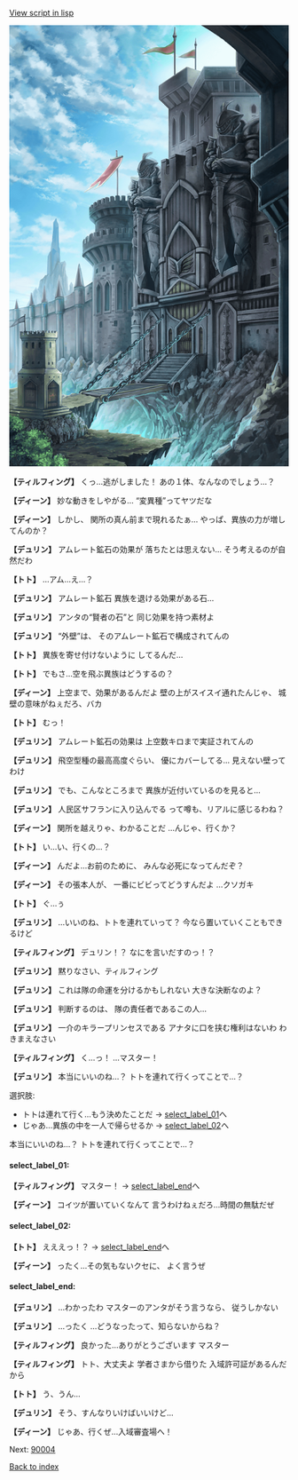 [View script in lisp](../scripts/1511002.txt)

![005_Checkpoint.png](../images/backgrounds/005_Checkpoint.png)

**【ティルフィング】**
くっ…逃がしました！
あの１体、なんなのでしょう…？

**【ディーン】**
妙な動きをしやがる…
“変異種”ってヤツだな

**【ディーン】**
しかし、
関所の真ん前まで現れるたぁ…
やっぱ、異族の力が増してんのか？

**【デュリン】**
アムレート鉱石の効果が
落ちたとは思えない…
そう考えるのが自然だわ

**【トト】**
…アム…え…？

**【デュリン】**
アムレート鉱石
異族を退ける効果がある石…

**【デュリン】**
アンタの“賢者の石”と
同じ効果を持つ素材よ

**【デュリン】**
“外壁”は、
そのアムレート鉱石で構成されてんの

**【トト】**
異族を寄せ付けないように
してるんだ…

**【トト】**
でもさ…空を飛ぶ異族はどうするの？

**【ディーン】**
上空まで、効果があるんだよ
壁の上がスイスイ通れたんじゃ、
城壁の意味がねぇだろ、バカ

**【トト】**
むっ！

**【デュリン】**
アムレート鉱石の効果は
上空数キロまで実証されてんの

**【デュリン】**
飛空型種の最高高度ぐらい、
優にカバーしてる…
見えない壁ってわけ

**【デュリン】**
でも、こんなところまで
異族が近付いているのを見ると…

**【デュリン】**
人民区サフランに入り込んでる
って噂も、リアルに感じるわね？

**【ディーン】**
関所を越えりゃ、わかることだ
…んじゃ、行くか？

**【トト】**
い…い、行くの…？

**【ディーン】**
んだよ…お前のために、
みんな必死になってんだぞ？

**【ディーン】**
その張本人が、
一番にビビってどうすんだよ
…クソガキ

**【トト】**
ぐ…ぅ

**【デュリン】**
…いいのね、トトを連れていって？
今なら置いていくこともできるけど

**【ティルフィング】**
デュリン！？
なにを言いだすのっ！？

**【デュリン】**
黙りなさい、ティルフィング

**【デュリン】**
これは隊の命運を分けるかもしれない
大きな決断なのよ？

**【デュリン】**
判断するのは、
隊の責任者であるこの人…

**【デュリン】**
一介のキラープリンセスである
アナタに口を挟む権利はないわ
わきまえなさい

**【ティルフィング】**
く…っ！
…マスター！

**【デュリン】**
本当にいいのね…？
トトを連れて行くってことで…？

選択肢:
- トトは連れて行く…もう決めたことだ → [select_label_01](#select_label_01)へ
- じゃあ…異族の中を一人で帰らせるか → [select_label_02](#select_label_02)へ

本当にいいのね…？
トトを連れて行くってことで…？

#### select_label_01:

**【ティルフィング】**
マスター！
 → [select_label_end](#select_label_end)へ

**【ディーン】**
コイツが置いていくなんて
言うわけねぇだろ…時間の無駄だぜ

#### select_label_02:

**【トト】**
えええっ！？
 → [select_label_end](#select_label_end)へ

**【ディーン】**
ったく…その気もないクセに、
よく言うぜ

#### select_label_end:

**【デュリン】**
…わかったわ
マスターのアンタがそう言うなら、
従うしかない

**【デュリン】**
…ったく
…どうなったって、知らないからね？

**【ティルフィング】**
良かった…ありがとうございます
マスター

**【ティルフィング】**
トト、大丈夫よ
学者さまから借りた
入域許可証があるんだから

**【トト】**
う、うん…

**【デュリン】**
そう、すんなりいけばいいけど…

**【ディーン】**
じゃあ、行くぜ…入域審査場へ！

Next: [90004](90004.md)

[Back to index](index.md)
